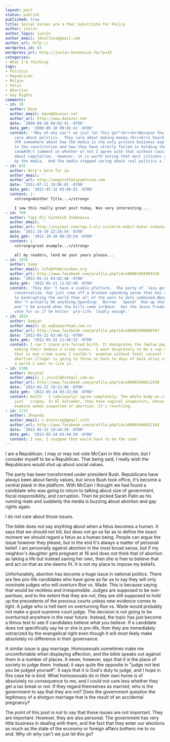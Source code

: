 ```yaml
---
layout: post
status: publish
published: true
title: Social Values are a Poor Substitute for Policy
author: justin
author_login: justin
author_email: jmtulloss@gmail.com
author_url: http://
wordpress_id: 43
wordpress_url: http://justin.harmonize.fm/?p=43
categories:
- What I'm thinking
tags:
- Politics
- Republican
- McCain
- Palin
- Abortion
- Gay Rights
comments:
- id: 16
  author: Dave
  author_email: dave@davezor.net
  author_url: http://www.davezor.net
  date: '2008-09-10 04:02:41 -0700'
  date_gmt: '2008-09-10 09:02:41 -0700'
  content: '"Why oh why can’t we just let this go?"<br><br>Because the media doesn&#39;t
    care about politics.  They care about making money.<br><br>I heard a speech by
    JFK somewhere about how the media is the only private business explicitly mentioned
    in the constitution and how they have utterly failed in holding their responsibility.  I
    can&#39;t comment on whether or not I agree with that without causing a huge debate
    about capitalism.  However, it is worth noting that most citizens are informed
    by the media.  And the media stopped caring about real politics a long time ago.'
- id: 625
  author: Here's more for ya
  author_email: ''
  author_url: http://wegotsthatspamforya.com
  date: '2011-07-11 19:06:01 -0700'
  date_gmt: '2011-07-12 03:06:01 -0700'
  content: |-
    <strong>Another Title...</strong>

    I saw this really great post today. Was very interesting....
- id: 769
  author: Top1 Oli Sintetik Indonesia
  author_email: ''
  author_url: http://evytaar.com/top-1-oli-sintetik-mobil-motor-indonesia/
  date: '2011-10-19 22:20:54 -0700'
  date_gmt: '2011-10-20 06:20:54 -0700'
  content: |-
    <strong>great example...</strong>

    all my readers, lend me your years please...
- id: 1976
  author: Sama
  author_email: info@thebrainbox.org
  author_url: http://www.facebook.com/profile.php?id=100003405994310
  date: '2012-05-21 03:02:48 -0700'
  date_gmt: '2012-05-21 11:02:48 -0700'
  content: 'They don''t have a viable pfatlorm.  The party of  less government  and  fiscal
    conservatism  has just come off a drunken spending spree that has come closer
    to bankrupting the world than all of the wars to date combined.Abortion:  Talk  pro-life  but
    don''t actually DO anything.Spending:  Borrow   Spend!  Run up that credit card!  We
    won''t be around when the bills come in!Base:  Get the Jesus Freaks involved!  They''ll
    vote for us if he holler  pro-life  loudly enough.'
- id: 2033
  author: Damian
  author_email: qi.wu@spearhead.com.cn
  author_url: http://www.facebook.com/profile.php?id=100003406009767
  date: '2012-05-22 03:46:52 -0700'
  date_gmt: '2012-05-22 11:46:52 -0700'
  content: I can't stand pro-forced birth. It denigrates the femlae population to
    making their bodies a crime scene.  I want desprately to be a cop one day but
    that is one crime scene I couldn't  examine without total consent from the women.  Making
    abortion illegal is going to throw us back to days of back alley coat hanger abortions.  Not
    a world I want to live in.
- id: 2106
  author: Harshal
  author_email: j.jescol@hotmail.com.au
  author_url: http://www.facebook.com/profile.php?id=100003406012599
  date: '2012-05-23 19:22:08 -0700'
  date_gmt: '2012-05-24 03:22:08 -0700'
  content: Keith   I (obviously) agree completely. The whole body-as-crime-scene is
    just   crepey. In El Salvador, they have vaginal inspectors, whose job it is to
    examine women suspected of abortion. It's revolting.
- id: 2117
  author: Jhuanda
  author_email: s.drostrep@gmail.info
  author_url: http://www.facebook.com/profile.php?id=100003406022144
  date: '2012-05-23 19:44:59 -0700'
  date_gmt: '2012-05-24 03:44:59 -0700'
  content: I see, I ssuppoe that would have to be the case.
---
```

I am a Republican. I may or may not vote McCain in this election, but I consider myself to be a Republican. That being said, I really wish the Republicans would shut up about social values.

The party has been transformed under president Bush. Republicans have always been about family values, but since Bush took office, it's become a central plank in the platform. With McCain I thought we had found a candidate who was going to return to talking about size of government, fiscal responsibility, and corruption. Then he picked Sarah Palin as his running mate and suddenly the media is buzzing about abortion and gay rights again.

I do not care about those issues.

The bible does not say anything about when a fetus becomes a human. It says that we should not kill, but does not go so far as to define the exact moment we should regard a fetus as a human being. People can argue the issue however they please, but in the end it's always a matter of personal belief. I am personally against abortion in the most broad sense, but if my neighbor's daughter gets pregnant at 16 and does not think that of abortion as taking a life but instead saving her own, then she is free to believe that and act on that as she deems fit. It is not my place to impose my beliefs.

Unfortunately, abortion has become a huge issue in national politics. There are few pro-life candidates who have gone as far as to say they will only nominate judges who will overturn Roe vs. Wade. This is because saying that would be reckless and irresponsible. Judges are supposed to be non-partisan, and to the extent that they are not, they are still supposed to hold up the precedents of the previous courts unless new evidence comes to light. A judge who is hell bent on overturning Roe vs. Wade would probably not make a good supreme court judge. The decision is not going to be overturned anywhere in the near future. Instead, the topic has just become a litmus test to see if candidates believe what you believe. If a candidate does not specifically say he or she is pro-life, then they are immediately ostracized by the evangelical right even though it will most likely make absolutely no difference in their governance.

A similar issue is gay marriage. Homosexuals sometimes make me uncomfortable when displaying affection, and the bible speaks out against them in a number of places. It never, however, says that it is the place of society to judge them. Instead, it says quite the opposite in "judge not lest you be judged yourself". It says that it is God's duty to judge, and I hope in this case he is kind. What homosexuals do in their own home is of absolutely no consequence to me, and I could not care less whether they get a tax break or not. If they regard themselves as married, who is the government to say that they are not? Does the government question the legitimacy of a shotgun marriage that is the result of an accidental pregnancy?

The point of this post is not to say that these issues are not important. They are important. However, they are also personal. The government has very little business in dealing with them, and the fact that they enter our elections as much as the state of the economy or foreign affairs bothers me to no end. Why oh why can't we just let this go?
